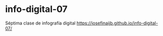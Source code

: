 # info-digital-07
Séptima clase de infografía digital
https://josefinaijb.github.io/info-digital-07/

